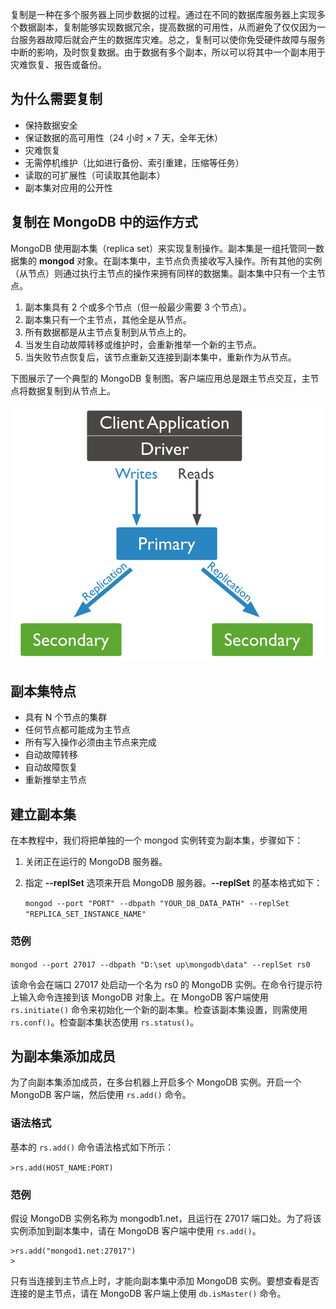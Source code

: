 复制是一种在多个服务器上同步数据的过程。通过在不同的数据库服务器上实现多个数据副本，复制能够实现数据冗余，提高数据的可用性，从而避免了仅仅因为一台服务器故障后就会产生的数据库灾难。总之，复制可以使你免受硬件故障与服务中断的影响，及时恢复数据。由于数据有多个副本，所以可以将其中一个副本用于灾难恢复、报告或备份。  

## 为什么需要复制  

- 保持数据安全  
- 保证数据的高可用性（24 小时 × 7 天，全年无休）  
- 灾难恢复    
- 无需停机维护（比如进行备份、索引重建，压缩等任务）    
- 读取的可扩展性（可读取其他副本）
- 副本集对应用的公开性  

## 复制在 MongoDB 中的运作方式  

MongoDB 使用副本集（replica set）来实现复制操作。副本集是一组托管同一数据集的 **mongod** 对象。在副本集中，主节点负责接收写入操作。所有其他的实例（从节点）则通过执行主节点的操作来拥有同样的数据集。副本集中只有一个主节点。  

1. 副本集具有 2 个或多个节点（但一般最少需要 3 个节点）。  
2. 副本集只有一个主节点，其他全是从节点。  
3. 所有数据都是从主节点复制到从节点上的。  
4. 当发生自动故障转移或维护时，会重新推举一个新的主节点。  
5. 当失败节点恢复后，该节点重新又连接到副本集中，重新作为从节点。  

下图展示了一个典型的 MongoDB 复制图。客户端应用总是跟主节点交互，主节点将数据复制到从节点上。  

![replication](images/replication.png)  





## 副本集特点  

- 具有 N 个节点的集群  
- 任何节点都可能成为主节点  
- 所有写入操作必须由主节点来完成   
- 自动故障转移  
- 自动故障恢复  
- 重新推举主节点       


## 建立副本集  

在本教程中，我们将把单独的一个 mongod 实例转变为副本集，步骤如下：  

1. 关闭正在运行的 MongoDB 服务器。  

2. 指定 **--replSet** 选项来开启 MongoDB 服务器。**--replSet** 的基本格式如下：  

	`mongod --port "PORT" --dbpath "YOUR_DB_DATA_PATH" --replSet "REPLICA_SET_INSTANCE_NAME"`  
	
### 范例  

`mongod --port 27017 --dbpath "D:\set up\mongodb\data" --replSet rs0`  

该命令会在端口 27017 处启动一个名为 rs0 的 MongoDB 实例。在命令行提示符上输入命令连接到该 MongoDB 对象上。在 MongoDB 客户端使用 `rs.initiate()` 命令来初始化一个新的副本集。检查该副本集设置，则需使用 `rs.conf()`。检查副本集状态使用 `rs.status()`。  

## 为副本集添加成员  

为了向副本集添加成员，在多台机器上开启多个 MongoDB 实例。开启一个 MongoDB 客户端，然后使用 `rs.add()` 命令。  


### 语法格式  

基本的 `rs.add()` 命令语法格式如下所示：    

`>rs.add(HOST_NAME:PORT)`  

### 范例  

假设 MongoDB 实例名称为 mongodb1.net，且运行在 27017 端口处。为了将该实例添加到副本集中，请在 MongoDB 客户端中使用 `rs.add()`。  


```  
>rs.add("mongod1.net:27017")
>  
```

只有当连接到主节点上时，才能向副本集中添加 MongoDB 实例。要想查看是否连接的是主节点，请在 MongoDB 客户端上使用 `db.isMaster()` 命令。  





